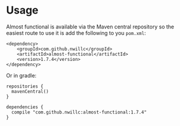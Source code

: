 # Usage

Almost functional is available via the Maven central repository so the easiest route to use it is add the following to you `pom.xml`:

	<dependency>
		<groupId>com.github.nwillc</groupId>
		<artifactId>almost-functional</artifactId>
		<version>1.7.4</version>
	</dependency>

Or in gradle:

    repositories {
      mavenCentral()
    }

    dependencies {
      compile "com.github.nwillc:almost-functional:1.7.4"
    }
  
  